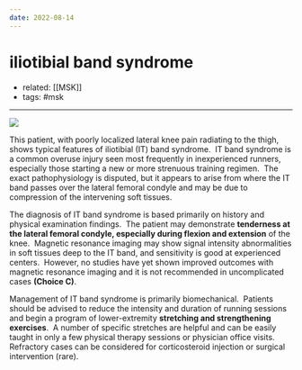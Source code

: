 ```yaml
---
date: 2022-08-14
---
```


# iliotibial band syndrome

- related: [[MSK]]
- tags: #msk
---

![](https://photos.thisispiggy.com/file/wikiFiles/20220814152819.png)

This patient, with poorly localized lateral knee pain radiating to the thigh, shows typical features of iliotibial (IT) band syndrome.  IT band syndrome is a common overuse injury seen most frequently in inexperienced runners, especially those starting a new or more strenuous training regimen.  The exact pathophysiology is disputed, but it appears to arise from where the IT band passes over the lateral femoral condyle and may be due to compression of the intervening soft tissues.

The diagnosis of IT band syndrome is based primarily on history and physical examination findings.  The patient may demonstrate **tenderness at the lateral femoral condyle, especially during flexion and extension** of the knee.  Magnetic resonance imaging may show signal intensity abnormalities in soft tissues deep to the IT band, and sensitivity is good at experienced centers.  However, no studies have yet shown improved outcomes with magnetic resonance imaging and it is not recommended in uncomplicated cases **(Choice C)**.

Management of IT band syndrome is primarily biomechanical.  Patients should be advised to reduce the intensity and duration of running sessions and begin a program of lower-extremity **stretching and strengthening exercises**.  A number of specific stretches are helpful and can be easily taught in only a few physical therapy sessions or physician office visits.  Refractory cases can be considered for corticosteroid injection or surgical intervention (rare).
